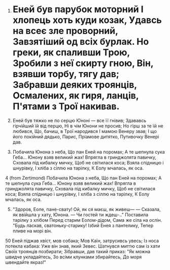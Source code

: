 1. Еней був парубок моторний
   І хлопець хоть куди козак,
   Удавсь на всеє зле проворний,
   Завзятіший од всіх бурлак.
   Но греки, як спаливши Трою,
   Зробили з неї скирту гною,
   Він, взявши торбу, тягу дав;
   Забравши деяких троянців,
   Осмалених, як гиря, ланців,
   П'ятами з Трої накивав.
   =======

3. Еней був тяжко не по серцю
   Юноні — все її гнівив;
   Здававсь гірчійший їй від перцю,
   Ні в чім Юнони не просив;
   Но гірш за те їй не любився,
   Що, бачиш, в Трої народився
   І мамою Венеру звав;
   І що його покійний дядько,
   Парис, Пріамове дитятко,
   Путивочку Венері дав.

4. Побачила Юнона з неба,
   Що пан Еней на поромах;
   А те шепнула сука Геба...
   Юнону взяв великий жах!
   Впрягла в гринджолята павичку,
   Сховала під кибалку мичку,
   Щоб не світилася коса;
   Взяла спідницю і шнурівку,
   І хліба з сіллю на тарілку,
   К Еолу мчалась, як оса.

4 (from Zertimond) Побачила Юнона з неба,
Що пан Еней на поромах;
А те шепнула сука Геба...
Юнону взяв великий жах!
Впрягла в гринджолята павичку,
Сховала під кибалку мичку,
Щоб не світилася коса;
Взяла спідницю і шнурівку,
І хліба з сіллю на тарілку,
К Еолу мчалась, як оса.


5. "Здоров, Еоле, пане-свату!
   Ой, як ся маєш, як живеш— —
   Сказала, як ввійшла у хату,
   Юнона. — Чи гостей ти ждеш-.."
   Поставила тарілку з хлібом
   Перед старим Еолом-дідом,
   Сама же сіла на ослін.
   "Будь ласкав, сватоньку-старику!
   Ізбий Енея з пантелику,
   Тепер пливе на морі він.

50 Еней піджав хвіст, мов собака;
   Мов Каїн, затрусивсь увесь;
   Із носа потекла кабака:
   Уже він знав, який Зевес.
   Шатнувся миттю сам із хати
   Своїх троянців позбирати;
   Зібравши, дав такий приказ:
   "Як можна швидче укладайтесь,
   Зо всіми клунками збирайтесь,
   До моря швендайте якраз!"

